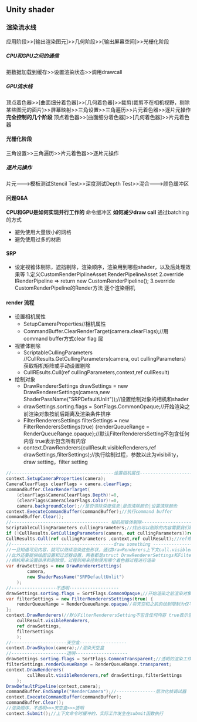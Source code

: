 ## Unity shader
### 渲染流水线
应用阶段>>[输出渲染图元]>>几何阶段>>[输出屏幕空间]>>光栅化阶段

##### CPU和GPU之间的通信
把数据加载到缓存>>设置渲染状态>>调用drawcall

##### GPU流水线
顶点着色器>>[曲面细分着色器]>>[几何着色器]>>裁剪(裁剪不在相机视野，剔除某些图元的面片)>>屏幕映射>>三角设置>>三角遍历>>片元着色器>>逐片元操作
**完全控制的几个阶段**
顶点着色器>>[曲面细分着色器]>>[几何着色器]>>片元着色器
#### 光栅化阶段
三角设置>>三角遍历>>片元着色器>>逐片元操作
##### 逐片元操作
片元--->模板测试Stencil Test>>深度测试Depth Test>>混合--->颜色缓冲区
#### 问题Q&A
**CPU和GPU是如何实现并行工作的**
命令缓冲区
**如何减少draw call**
通过batching的方式
- 避免使用大量很小的网格
- 避免使用过多的材质
#### SRP 
- 设定视锥体剔除，遮挡剔除，渲染顺序，渲染用到哪些shader，以及后处理效果等
1.定义CustomRenderPiplineAsset:RenderPipelineAsset
2.override IRenderPipeline => return new CustomRenderPipeline();
3.override CustomRenderPipeline的Render方法 逐个渲染相机
#### render 流程
- 设置相机属性
  - SetupCameraProperties//相机属性
  - CommandBuffer.ClearRenderTarget(camera.clearFlags);//用command buffer方式clear flag 层
- 视锥体剔除
  - ScriptableCullingParameters //CullResults.GetCullingParameters(camera, out cullingParameters)获取相机矩阵或手动设置剔除
  - CullREsults.Cull(ref cullingParameters,context,ref cullResult)
- 绘制对象
  - DrawRendererSettings drawSettings = new DrawRendererSettings(camera,new ShaderPassName("SRPDefaultUnlit"));//设置绘制对象的相机和shader
  - drawSettings.sorting.flags = SortFlags.CommonOpaque;//开始渲染之前渲染对象按前后距离及渲染条件排序
  - FilterRenderersSettings filterSettings = new FilterRenderersSettings(true) {renderQueueRange = RenderQueueRange.opaque};//默认FilterRenderersSetting不包含任何内容 true表示包含所有内容
  - context.DrawRenderers(cullResult.visibleRenderers,ref drawSettings,filterSettings);//执行绘制过程，参数以此为visibility，draw setting，filter setting
```C#
//---------------------------------------设置相机属性----------------------------------------
context.SetupCameraProperties(camera);
CameraClearFlags clearFlags = camera.clearFlags;
commandBuffer.ClearRenderTarget(
    (clearFlags&CameraClearFlags.Depth)!=0,
    (clearFlags&CameraClearFlags.Color)!=0,
    camera.backgroundColor);//是否清除深度信息|是否清除颜色|设置清除颜色
context.ExecuteCommandBuffer(commandBuffer);//执行command buffer
commandBuffer.Clear();
//------------------------------------- 相机视锥体剔除----------------------------------------
ScriptableCullingParameters cullingParameters;//找出可以剔除的内容需要我们跟踪多个相机设置和矩阵，可以手动设置，也可以委托给静态CullResults.GetCullingParameters方法
if (!CullResults.GetCullingParameters(camera, out cullingParameters))return;
CullResults.Cull(ref cullingParameters ,context,ref cullResult);//ref修饰的变量必须要有值
//---------------------------------------draw something -------------------------------------
//一旦知道可见内容，就可以继续渲染这些形状，通过DrawRenderers上下文cull.visibleRenderers作为参数来完成，并告诉他要使用哪些渲染器。
//此外还要提供绘图设置和过滤器设置，两者都是struct DrawRendererSettings和FilterRenderersSettings
//相机用来设置排序和剔除层，过程则用来控制使用哪个着色器过程进行渲染
var drawSettings = new DrawRendererSettings(
        camera,
        new ShaderPassName("SRPDefaultUnlit")
    );
//-----------------不透明-------------------
drawSettings.sorting.flags = SortFlags.CommonOpaque;//开始渲染之前渲染对象按前后距离及渲染条件排序
var filterSettings = new FilterRenderersSettings(true) {
    renderQueueRange = RenderQueueRange.opaque//将天空和之前的绘制限制为仅不透明的渲染器
};
context.DrawRenderers(//默认FilterRenderersSetting不包含任何内容 true表示包含所有内容
    cullResult.visibleRenderers,
    ref drawSettings,
    filterSettings
    );
//---------------------天空盒------------------
context.DrawSkybox(camera);//渲染天空盒
//---------------------透明--------------------
drawSettings.sorting.flags = SortFlags.CommonTransparent;//透明的渲染工作原理有所不同，他结合正在绘制的颜色和之前绘制的颜色，这需要从后到前的绘制
filterSettings.renderQueueRange = RenderQueueRange.transparent;
context.DrawRenderers(
        cullResult.visibleRenderers,ref drawSettings,filterSettings
    );
DrawDefaultPipeline(context,camera);
commandBuffer.EndSample("RenderCamera");//---------------层次化帧调试器
context.ExecuteCommandBuffer(commandBuffer);
commandBuffer.Clear();
//渲染顺序，不透明>>>天空盒>>>透明
context.Submit();//上下文命令时缓冲的，实际工作发生在submit函数执行
```